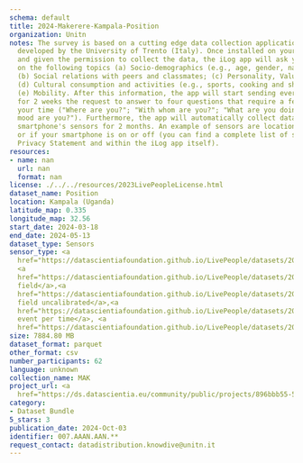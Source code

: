 ```yaml
---
schema: default
title: 2024-Makerere-Kampala-Position
organization: Unitn
notes: The survey is based on a cutting edge data collection application called iLog1,
  developed by the University of Trento (Italy). Once installed on your smartphone
  and given the permission to collect the data, the iLog app will ask you information
  on the following topics (a) Socio-demographics (e.g., age, gender, nationality);
  (b) Social relations with peers and classmates; (c) Personality, Values and Competences;
  (d) Cultural consumption and activities (e.g., sports, cooking and shopping habits);
  (e) Mobility. After this information, the app will start sending every 30 minutes
  for 2 weeks the request to answer to four questions that require a few seconds of
  your time ("Where are you?"; "With whom are you?"; "What are you doing?"; and "What
  mood are you?"). Furthermore, the app will automatically collect data from your
  smartphone's sensors for 2 months. An example of sensors are location, bluetooth
  or if your smartphone is on or off (you can find a complete list of sensors in the
  Privacy Statement and within the iLog app itself).
resources:
- name: nan
  url: nan
  format: nan
license: ./../../resources/2023LivePeopleLicense.html
dataset_name: Position
location: Kampala (Uganda)
latitude_map: 0.335
longitude_map: 32.56
start_date: 2024-03-18
end_date: 2024-05-13
dataset_type: Sensors
sensor_type: <a 
  href="https://datascientiafoundation.github.io/LivePeople/datasets/2024-MAK-Kampala-Proximity%20Event/">proximity</a>,
  <a 
  href="https://datascientiafoundation.github.io/LivePeople/datasets/2024-MAK-Kampala-Magnetic%20Field%20Event/">magnetic
  field</a>,<a 
  href="https://datascientiafoundation.github.io/LivePeople/datasets/2024-MAK-Kampala-Magnetic%20Field%20Uncalibrated/">magnetic
  field uncalibrated</a>,<a 
  href="https://datascientiafoundation.github.io/LivePeople/datasets/2024-MAK-Kampala-Location%20Event%20Per%20Time/">location
  event per time</a>, <a 
  href="https://datascientiafoundation.github.io/LivePeople/datasets/2024-MAK-Kampala-Orientation%20Event/">orientation</a>
size: 7884.80 MB
dataset_format: parquet
other_format: csv
number_participants: 62
language: unknown
collection_name: MAK
project_url: <a 
  href="https://ds.datascientia.eu/community/public/projects/896bbb55-5ee2-4653-9b43-69cc88633ec13">https://ds.datascientia.eu/community/public/projects/896bbb55-5ee2-4653-9b43-69cc88633ec13</a>
category:
- Dataset Bundle
5_stars: 3
publication_date: 2024-Oct-03
identifier: 007.AAAN.AAN.**
request_contact: datadistribution.knowdive@unitn.it
---
```


